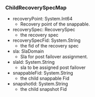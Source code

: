 ### ChildRecoverySpecMap
- recoveryPoint: System.Int64
  - Recovery point of the snappable.
- recoverySpec: RecoverySpec
  - the recovery spec
- recoverySpecFid: System.String
  - the fid of the recovery spec
- sla: SlaDomain
  - Sla for post failover assignment.
- slaId: System.String
  - sla to be assigned post failover
- snappableFid: System.String
  - the child snappable Fid
- snapshotId: System.String
  - the child snapshot Fid
